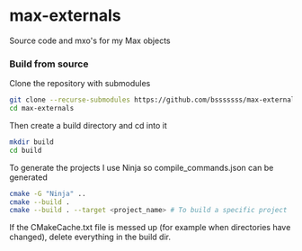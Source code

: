 # max-externals

Source code and mxo's for my Max objects

### Build from source

Clone the repository with submodules

```bash
git clone --recurse-submodules https://github.com/bsssssss/max-externals.git
cd max-externals
```

Then create a build directory and cd into it

```bash
mkdir build
cd build
```

To generate the projects I use Ninja so compile_commands.json can be generated

```bash
cmake -G "Ninja" ..
cmake --build .
cmake --build . --target <project_name> # To build a specific project
```

If the CMakeCache.txt file is messed up (for example when directories have
changed), delete everything in the build dir.
